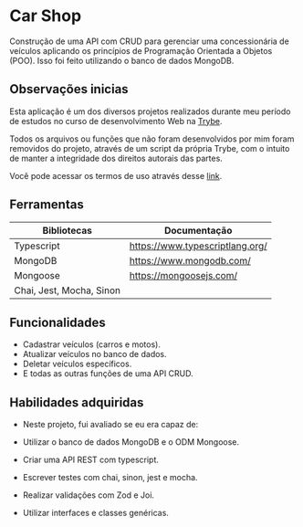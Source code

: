 # Car Shop

Construção de uma API com CRUD para gerenciar uma concessionária de veículos aplicando os princípios de Programação Orientada a Objetos (POO). Isso foi feito utilizando o banco de dados MongoDB.

## Observações inicias

Esta aplicação é um dos diversos projetos realizados durante meu período de estudos no curso de desenvolvimento Web na [Trybe](https://www.betrybe.com/).

Todos os arquivos ou funções que não foram desenvolvidos por mim foram removidos do projeto, através de um script da própria Trybe, com o intuito de manter a integridade dos direitos autorais das partes.

Você pode acessar os termos de uso através desse [link](https://www.betrybe.com/termos-de-uso).

## Ferramentas

| Bibliotecas | Documentação |
| ------ | ------ |
| Typescript | https://www.typescriptlang.org/ |
| MongoDB| https://www.mongodb.com/ |
| Mongoose| https://mongoosejs.com/ |
| Chai, Jest, Mocha, Sinon ||

## Funcionalidades

- Cadastrar veículos (carros e motos).
- Atualizar veículos no banco de dados.
- Deletar veículos específicos.
- E todas as outras funções de uma API CRUD.


## Habilidades adquiridas

- Neste projeto, fui avaliado se eu era capaz de:

- Utilizar o banco de dados MongoDB e o ODM Mongoose.

- Criar uma API REST com typescript.

- Escrever testes com chai, sinon, jest e mocha.

- Realizar validações com Zod e Joi.

- Utilizar interfaces e classes genéricas.
